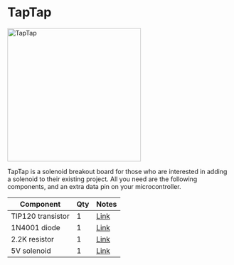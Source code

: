 # TapTap

<img width="300" alt="TapTap" src="https://user-images.githubusercontent.com/800930/193505033-127e76e2-4d24-46dd-82c3-88d52f07c344.png">

TapTap is a solenoid breakout board for those who are interested in adding a solenoid to their existing project.  All you need are the following components, and an extra data pin on your microcontroller.

| Component              | Qty | Notes |
| ---------              | --- | ----- |
| TIP120 transistor      | 1   | [Link](https://www.mouser.com/ProductDetail/STMicroelectronics/TIP120?qs=ljbEvF4DwOPl3O93r6IAPg%3D%3D&countryCode=US&currencyCode=USD)
| 1N4001 diode           | 1   | [Link](https://www.mouser.com/ProductDetail/Comchip-Technology/1N4001T-G?qs=tw%252BuQ%2FB6PO0RYol0pdT1tQ%3D%3D&countryCode=US&currencyCode=USD)
| 2.2K resistor          | 1   | [Link](https://www.mouser.com/ProductDetail/Vishay-BC-Components/MBA02040C2201FRP00?qs=xrHRiZ6CCZBgw9ermhhPGg%3D%3D&countryCode=US&currencyCode=USD)
| 5V solenoid            | 1   | [Link](https://www.mouser.com/ProductDetail/SparkFun/ROB-11015?qs=WyAARYrbSnb40pNKVm6nzg%3D%3D&mgh=1&gclid=CjwKCAjw7eSZBhB8EiwA60kCWzuptoTvtKnuIf080uSxeGzK6HKDzFasQVXGcZVyhToXtIho5E1QCRoCD08QAvD_BwE)
